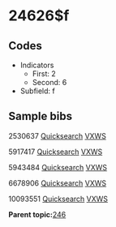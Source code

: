 # 24626$f

## Codes

-   Indicators
    -   First: 2
    -   Second: 6
-   Subfield: f

## Sample bibs

2530637 [Quicksearch](https://search.library.yale.edu/catalog/2530637) [VXWS](http://prodorbis.library.yale.edu:7014/vxws/GetHoldingsService?bibId=2530637)

5917417 [Quicksearch](https://search.library.yale.edu/catalog/5917417) [VXWS](http://prodorbis.library.yale.edu:7014/vxws/GetHoldingsService?bibId=5917417)

5943484 [Quicksearch](https://search.library.yale.edu/catalog/5943484) [VXWS](http://prodorbis.library.yale.edu:7014/vxws/GetHoldingsService?bibId=5943484)

6678906 [Quicksearch](https://search.library.yale.edu/catalog/6678906) [VXWS](http://prodorbis.library.yale.edu:7014/vxws/GetHoldingsService?bibId=6678906)

10093551 [Quicksearch](https://search.library.yale.edu/catalog/10093551) [VXWS](http://prodorbis.library.yale.edu:7014/vxws/GetHoldingsService?bibId=10093551)

**Parent topic:**[246](../../tags/246/246.md)

